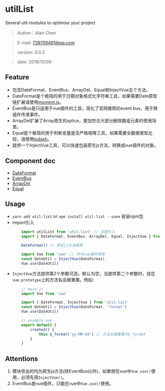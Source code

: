 # utilList
Several util modules to optimise your project
> Author：Alan Chen

> E-mail: 739709491@qq.com

> version: 0.0.2

> date: 2018/10/09


## Feature
* 包含DateFormat、EventBus、ArrayDel、Equal和InjectVue五个方法。
* DateFormat是个极简的用于日期对象格式化字符串工具，如果需要Date原型链扩展请使用[moment.js](https://github.com/moment/moment)。
* EventBus是只适用于vue插件的工具，简化了官网推荐的event bus，用于跨组件传递事件。
* ArrayDel扩展了Array原生的splice，更加符合大部分删除数组元素的使用场景。
* Equal是个极简的用于判断变量是否严格相等工具，如果需要全数据类型比较，请使用[lodash](https://github.com/lodash/lodash)。
* 提供一个InjectVue工具，可以快速包装原生js方法，转换成vue插件的对象。

## Component doc
* [DateFormat](docs/DateFormat.md)
* [EventBus](docs/EventBus.md)
* [ArrayDel](docs/ArrayDel.md)
* [Equal](docs/Equal.md)

## Usage
* `yarn add util-list` or `npm install util-list --save` 安装npm包
* import引入
    ```js
        import utilList from 'util-list' // 全部引入
        import { DateFormat, EventBus, ArrayDel, Equal, InjectVue } from 'util-list' // 单个引入

        DateFormat() // 原生js方法使用

        import Vue from 'vue' // 作为vue插件使用
        const DateUtil = InjectVue(DateFormat)
        Vue.use(DateUtil)
    ```
* `InjectVue`方法提供第2个参数可选，默认为空，当提供第二个参数时，挂在`vue.prototype`上的方法名会被重置。例如: 
    ```js
        // main.js
        import Vue from 'vue'

        import { DateFormat, InjectVue } from 'util-list' 
        const DateUtil = InjectVue(DateFormat, 'format')
        Vue.use(DateUtil)

        // example.vue
        export default {
            created() {
                this.$_format('yy-MM-dd') // 方法名被重置为$_format
            }
        }
    ```
## Attentions
1. 模块导出的均为原生js方法(除EventBus以外)，如果想在vue中`Vue.use()`使用，必须先用`InjectVue()`。
2. EventBus是vue插件，只能在vue中`Vue.use()`使用。

